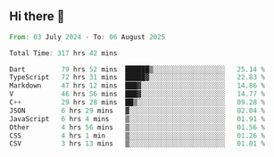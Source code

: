 ## Hi there 👋

<!--START_SECTION:waka-->

```rust
From: 03 July 2024 - To: 06 August 2025

Total Time: 317 hrs 42 mins

Dart         79 hrs 52 mins  ██████▒░░░░░░░░░░░░░░░░░░   25.14 %
TypeScript   72 hrs 31 mins  █████▓░░░░░░░░░░░░░░░░░░░   22.83 %
Markdown     47 hrs 12 mins  ███▓░░░░░░░░░░░░░░░░░░░░░   14.86 %
V            46 hrs 56 mins  ███▓░░░░░░░░░░░░░░░░░░░░░   14.77 %
C++          29 hrs 28 mins  ██▒░░░░░░░░░░░░░░░░░░░░░░   09.28 %
JSON         6 hrs 29 mins   ▓░░░░░░░░░░░░░░░░░░░░░░░░   02.04 %
JavaScript   6 hrs 4 mins    ▒░░░░░░░░░░░░░░░░░░░░░░░░   01.91 %
Other        4 hrs 56 mins   ▒░░░░░░░░░░░░░░░░░░░░░░░░   01.56 %
CSS          4 hrs 1 min     ▒░░░░░░░░░░░░░░░░░░░░░░░░   01.26 %
CSV          3 hrs 13 mins   ▒░░░░░░░░░░░░░░░░░░░░░░░░   01.01 %
```

<!--END_SECTION:waka-->

<!--
**mathiskakal/mathiskakal** is a ✨ _special_ ✨ repository because its `README.md` (this file) appears on your GitHub profile.

Here are some ideas to get you started:

- 🔭 I’m currently working on ...
- 🌱 I’m currently learning ...
- 👯 I’m looking to collaborate on ...
- 🤔 I’m looking for help with ...
- 💬 Ask me about ...
- 📫 How to reach me: ...
- 😄 Pronouns: ...
- ⚡ Fun fact: ...
-->
